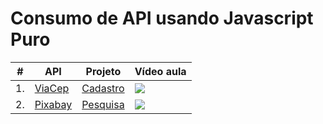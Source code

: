# Consumo de API usando Javascript Puro

| #  | API | Projeto | Vídeo aula |
| -- | --- | ---------- | ---------- |
| 1. | [ViaCep][viacep-api] | [Cadastro][viacep-projeto]  | [![][viacep-img]][viacep-video] |
| 2. | [Pixabay][pixabay-api] | [Pesquisa][pixabay-projeto]  | [![][pixabay-img]][pixabay-video] |


[viacep-api]: https://viacep.com.br/
[viacep-projeto]: https://fernandoleonid.github.io/consumo-api-js/01-viacep/
[viacep-video]: https://youtu.be/imk6Y0viabg
[viacep-img]: ./screenshot/viacep-480.png

[pixabay-api]: https://pixabay.com/api/docs/
[pixabay-projeto]: https://fernandoleonid.github.io/consumo-api-js/02-pixabay/
[pixabay-video]: https://youtu.be/pRic1B2Qdgk
[pixabay-img]: ./screenshot/pixabay-480.png

